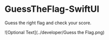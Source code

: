 # GuessTheFlag-SwiftUI
Guess the right flag and check your score.

![Optional Text](../developer/Guess the Flag.png)
